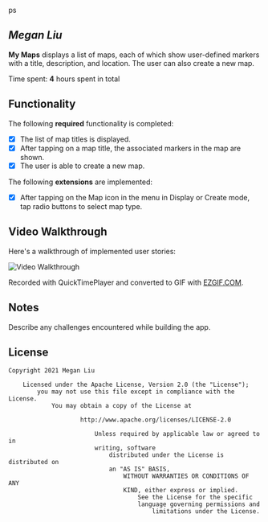 ps 

## *Megan Liu*

**My Maps** displays a list of maps, each of which show user-defined markers
with a title, description, and location. The user can also create a new map. 

Time spent: **4** hours spent in total

## Functionality 

The following **required** functionality is completed:

* [x] The list of map titles is displayed.
* [x] After tapping on a map title, the associated markers in the map are shown.
* [x] The user is able to create a new map.

The following **extensions** are implemented:

* [x] After tapping on the Map icon in the menu in Display or Create mode, 
    tap radio buttons to select map type.

## Video Walkthrough

Here's a walkthrough of implemented user stories:

<img src='https://i.imgur.com/a59xhXQ.gif' title='Video
Walkthrough' width='' alt='Video Walkthrough' />

Recorded with QuickTimePlayer and converted to GIF with
[EZGIF.COM](https://ezgif.com/).

## Notes

Describe any challenges encountered while building the app.

## License

    Copyright 2021 Megan Liu

        Licensed under the Apache License, Version 2.0 (the "License");
            you may not use this file except in compliance with the License.
                You may obtain a copy of the License at

                        http://www.apache.org/licenses/LICENSE-2.0

                            Unless required by applicable law or agreed to in
                            writing, software
                                distributed under the License is distributed on
                                an "AS IS" BASIS,
                                    WITHOUT WARRANTIES OR CONDITIONS OF ANY
                                    KIND, either express or implied.
                                        See the License for the specific
                                        language governing permissions and
                                            limitations under the License.

